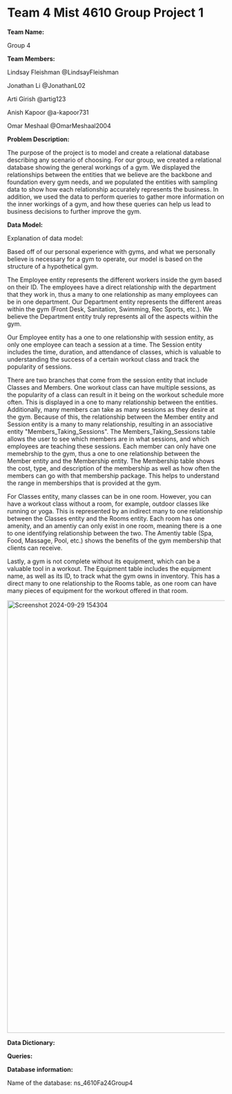 # Team 4 Mist 4610 Group Project 1

**Team Name:**

Group 4

**Team Members:**

Lindsay Fleishman @LindsayFleishman

Jonathan Li @JonathanL02

Arti Girish @artig123

Anish Kapoor @a-kapoor731

Omar Meshaal @OmarMeshaal2004

**Problem Description:**

The purpose of the project is to model and create a relational database describing any scenario of choosing. For our group, we created a relational database showing the general workings of a gym. We displayed the relationships between the entities that we believe are the backbone and foundation every gym needs, and we populated the entities with sampling data to show how each relationship accurately represents the business. In addition, we used the data to perform queries to gather more information on the inner workings of a gym, and how these queries can help us lead to business decisions to further improve the gym.

**Data Model:**

Explanation of data model:

Based off of our personal experience with gyms, and what we personally believe is necessary for a gym to operate, our model is based on the structure of a hypothetical gym. 

The Employee entity represents the different workers inside the gym based on their ID. The employees have a direct relationship with the department that they work in, thus a many to one relationship as many employees can be in one department. Our Department entity represents the different areas within the gym (Front Desk, Sanitation, Swimming, Rec Sports, etc.). We believe the Department entity truly represents all of the aspects within the gym.

Our Employee entity has a one to one relationship with session entity, as only one employee can teach a session at a time. The Session entity includes the time, duration, and attendance of classes, which is valuable to understanding the success of a certain workout class and track the popularity of sessions. 

There are two branches that come from the session entity that include Classes and Members. One workout class can have multiple sessions, as the popularity of a class can result in it being on the workout schedule more often. This is displayed in a one to many relationship between the entities. Additionally, many members can take as many sessions as they desire at the gym. Because of this, the relationship between the Member entity and Session entity is a many to many relationship, resulting in an associative entity "Members_Taking_Sessions". The Members_Taking_Sessions table allows the user to see which members are in what sessions, and which employees are teaching these sessions. Each member can only have one memebrship to the gym, thus a one to one relationship between the Member entity and the Membership entity. The Membership table shows the cost, type, and description of the membership as well as how often the members can go with that membership package. This helps to understand the range in memberships that is provided at the gym.

For Classes entity, many classes can be in one room. However, you can have a workout class without a room, for example, outdoor classes like running or yoga. This is represented by an indirect many to one relationship between the Classes entity and the Rooms entity. Each room has one amenity, and an amentiy can only exist in one room, meaning there is a one to one identifying relationship between the two. The Amentiy table (Spa, Food, Massage, Pool, etc.) shows the benefits of the gym membership that clients can receive.

Lastly, a gym is not complete without its equipment, which can be a valuable tool in a workout. The Equipment table includes the equipment name, as well as its ID, to track what the gym owns in inventory. This has a direct many to one relationship to the Rooms table, as one room can have many pieces of equipment for the workout offered in that room.

<img width="1000" alt="Screenshot 2024-09-29 154304" src="https://github.com/user-attachments/assets/967ba0d8-8ea3-4220-bba0-40ca940fecfb">

**Data Dictionary:**



**Queries:**


**Database information:**

Name of the database: ns_4610Fa24Group4



